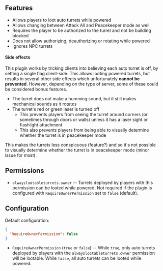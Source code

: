 ## Features

- Allows players to loot auto turrets while powered
- Allows changing between Attack All and Peacekeeper mode as well
- Requires the player to be authorized to the turret and not be building blocked
- Does not allow authorizing, deauthorizing or rotating while powered
- Ignores NPC turrets

#### Side effects

This plugin works by tricking clients into believing each auto turret is off, by setting a single flag client-side. This allows looting powered turrets, but results in several other side effects which unfortunately **cannot be prevented**. However, depending on the type of server, some of these could be considered bonus features.

- The turret does not make a humming sound, but it still makes mechanical sounds as it rotates
- The turret's red or green laser is turned off
  - This prevents players from seeing the turret around corners (or sometimes through doors or walls) unless it has a laser sight or flashlight attachment
  - This also prevents players from being able to visually determine whether the turret is in peacekeeper mode

This makes the turrets less conspicuous (feature?) and so it's not possible to visually determine whether the turret is in peacekeeper mode (minor issue for most).

## Permissions

- `alwayslootableturrets.owner` -- Turrets deployed by players with this permission can be looted while powered. Not required if the plugin is configured with `RequireOwnerPermission` set to `false` (default).

## Configuration

Default configuration:

```json
{
  "RequireOwnerPermission": false
}
```

- `RequireOwnerPermission` (`true` or `false`) -- While `true`, only auto turrets deployed by players with the `alwayslootableturrets.owner` permission will be lootable. While `false`, all auto turrets can be looted while powered.
